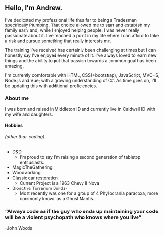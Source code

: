## Hello, I'm Andrew.

I've dedicated my professional life thus far to being a Tradesman, specifically Plumbing.  That choice allowed me to start and establish my family early and, while I enjoyed helping people, I was never really passionate about it.  I've reached a point in my life where I can afford to take a risk and pursue something that really interests me.

The training I've received has certainly been challenging at times but I can honestly say I've enjoyed every minute of it.  I've always loved to learn new things and the ability to put that passion towards a common goal has been amazing.

I'm currently comfortable with HTML, CSS(+bootstrap), JavaScript, MVC+S, Node.js and Vue; with a growing understanding of C#.  As time goes on, I'll be updating this with additional proficiencies.

  ### About me
  
  I was born and raised in Middleton ID and currently live in Caldwell ID with my wife and daughters.
  
  
 #### Hobbies 
 ###### (other than coding)
  - D&D  
      - I'm proud to say I'm raising a second generation of tabletop enthusiasts.
  - MagicTheGathering
  - Woodworking
  - Classic car restoration
      -  Current Project is a 1963 Chevy II Nova     
  - Bioactive Terrarium Builds-
      -  Most recently was one for a group of 4 Phyllocrania paradoxa, more commonly known as a Ghost Mantis.


  
  
  
 ### “Always code as if the guy who ends up maintaining your code will be a violent psychopath who knows where you live”
  
  -John Woods
